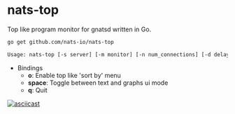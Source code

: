 # nats-top

Top like program monitor for gnatsd written in Go.

```sh
go get github.com/nats-io/nats-top

Usage: nats-top [-s server] [-m monitor] [-n num_connections] [-d delay_secs] [--sort by]
```

- Bindings
  + **o**: Enable top like 'sort by' menu  
  + **space**: Toggle between text and graphs ui mode
  + **q**: Quit

[![asciicast](https://asciinema.org/a/6xgidw31a47b3uwrg0uim6083.png)](https://asciinema.org/a/6xgidw31a47b3uwrg0uim6083)




